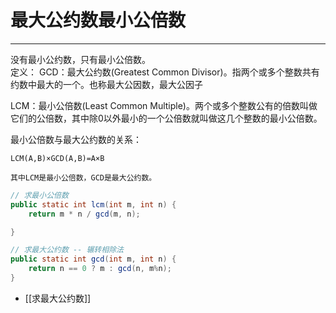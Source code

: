 # 最大公约数最小公倍数

---

没有最小公约数，只有最小公倍数。  
定义： 
GCD：最大公约数(Greatest Common Divisor)。指两个或多个整数共有约数中最大的一个。也称最大公因数，最大公因子  

LCM：最小公倍数(Least Common Multiple)。两个或多个整数公有的倍数叫做它们的公倍数，其中除0以外最小的一个公倍数就叫做这几个整数的最小公倍数。

最小公倍数与最大公约数的关系：
```text
LCM(A,B)×GCD(A,B)=A×B

其中LCM是最小公倍数，GCD是最大公约数。
```


```java
// 求最小公倍数
public static int lcm(int m, int n) {
    return m * n / gcd(m, n);

}
```

```java
// 求最大公约数 -- 辗转相除法
public static int gcd(int m, int n) {
    return n == 0 ? m : gcd(n, m%n);
}

```

- [[求最大公约数]]